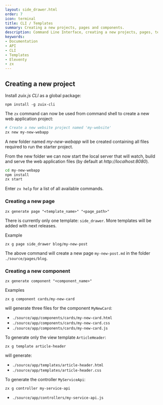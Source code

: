 ```yaml
---
layout: side_drawer.html
order: 7
icon: terminal
title: CLI / Templates
summary: Creating a new projects, pages and components.
description: Command Line Interface, creating a new projects, pages, templates and components.
keywords:
- Documentation
- API
- CLI
- Templates
- Eleventy
- zx
---
```


## Creating a new project

Install *zuix.js CLI* as a global package:

```shell
npm install -g zuix-cli
```

The `zx` command can now be used from command shell to create a new web application project:

```bash
# Create a new website project named 'my-website'
zx new my-new-webapp
```

A new folder named *my-new-webapp* will be created containing all files required to run the starter project.

From the new folder we can now start the local server that will watch, build and serve the web application files (by
default at *http://localhost:8080*).

```bash
cd my-new-webapp
npm install
zx start
```

Enter `zx help` for a list of all available commands.


### Creating a new page

```shell
zx generate page "<template_name>" "<page_path>"
```

There is currently only one template: `side_drawer`. More templates will be added with next releases.

<label class="mdl-color-text--primary">Example</label>
```shell
zx g page side_drawer blog/my-new-post
```

The above command will create a new page `my-new-post.md` in the folder `./source/pages/blog`.


### Creating a new component

```shell
zx generate component "<component_name>"
```

<label class="mdl-color-text--primary">Examples</label>
```shell
zx g component cards/my-new-card
```

will generate three files for the component `MyNewCard`:

- `./source/app/components/cards/my-new-card.html`
- `./source/app/components/cards/my-new-card.css`
- `./source/app/components/cards/my-new-card.js`

To generate only the view template `ArticleHeader`:

```shell
zx g template article-header
```

will generate:

- `./source/app/templates/article-header.html`
- `./source/app/templates/article-header.css`

To generate the controller `MyServiceApi`:

```shell
zx g controller my-service-api
```

- `./source/app/controllers/my-service-api.js`

